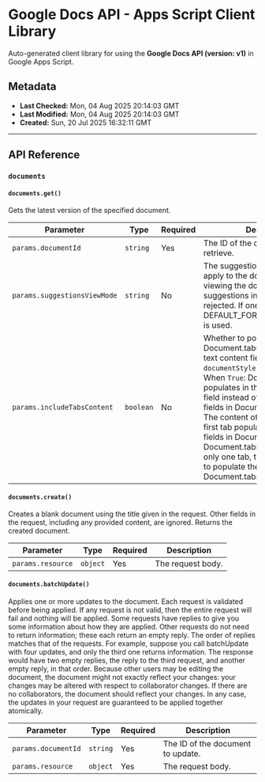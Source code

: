 # Google Docs API - Apps Script Client Library

Auto-generated client library for using the **Google Docs API (version: v1)** in Google Apps Script.

## Metadata

- **Last Checked:** Mon, 04 Aug 2025 20:14:03 GMT
- **Last Modified:** Mon, 04 Aug 2025 20:14:03 GMT
- **Created:** Sun, 20 Jul 2025 16:32:11 GMT



---

## API Reference

### `documents`

#### `documents.get()`

Gets the latest version of the specified document.

| Parameter | Type | Required | Description |
|---|---|---|---|
| `params.documentId` | `string` | Yes | The ID of the document to retrieve. |
| `params.suggestionsViewMode` | `string` | No | The suggestions view mode to apply to the document. This allows viewing the document with all suggestions inline, accepted or rejected. If one is not specified, DEFAULT_FOR_CURRENT_ACCESS is used. |
| `params.includeTabsContent` | `boolean` | No | Whether to populate the Document.tabs field instead of the text content fields like `body` and `documentStyle` on Document. - When `True`: Document content populates in the Document.tabs field instead of the text content fields in Document. - When `False`: The content of the document's first tab populates the content fields in Document excluding Document.tabs. If a document has only one tab, then that tab is used to populate the document content. Document.tabs will be empty. |

#### `documents.create()`

Creates a blank document using the title given in the request. Other fields in the request, including any provided content, are ignored. Returns the created document.

| Parameter | Type | Required | Description |
|---|---|---|---|
| `params.resource` | `object` | Yes | The request body. |

#### `documents.batchUpdate()`

Applies one or more updates to the document. Each request is validated before being applied. If any request is not valid, then the entire request will fail and nothing will be applied. Some requests have replies to give you some information about how they are applied. Other requests do not need to return information; these each return an empty reply. The order of replies matches that of the requests. For example, suppose you call batchUpdate with four updates, and only the third one returns information. The response would have two empty replies, the reply to the third request, and another empty reply, in that order. Because other users may be editing the document, the document might not exactly reflect your changes: your changes may be altered with respect to collaborator changes. If there are no collaborators, the document should reflect your changes. In any case, the updates in your request are guaranteed to be applied together atomically.

| Parameter | Type | Required | Description |
|---|---|---|---|
| `params.documentId` | `string` | Yes | The ID of the document to update. |
| `params.resource` | `object` | Yes | The request body. |